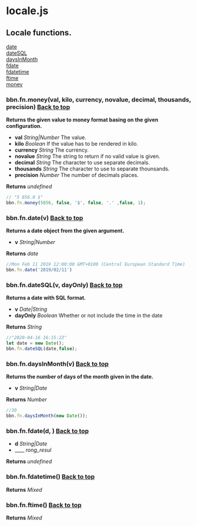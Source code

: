 # locale.js

## Locale functions.

<a name="bbn_top"></a>[date](#date)  
[dateSQL](#dateSQL)  
[daysInMonth](#daysInMonth)  
[fdate](#fdate)  
[fdatetime](#fdatetime)  
[ftime](#ftime)  
[money](#money)  


### <a name="money"></a>bbn.fn.money(val, kilo, currency, novalue, decimal, thousands, precision) [Back to top](#bbn_top)

  __Returns the given value to money format basing on the given configuration.__

  * __val__ _String|Number_ The value.
  * __kilo__ _Boolean_ If the value has to be rendered in kilo.
  * __currency__ _String_ The currency.
  * __novalue__ _String_ The string to return if no valid value is given.
  * __decimal__ _String_ The character to use separate decimals.
  * __thousands__ _String_ The character to use to separate thounsands.
  * __precision__ _Number_ The number of decimals places.

  __Returns__ _undefined_ 


``` javascript
// "5 856.0 $"
bbn.fn.money(5856, false, '$', false, '.' ,false, 1); 
```


### <a name="date"></a>bbn.fn.date(v) [Back to top](#bbn_top)

  __Returns a date object from the given argument.__

  * __v__ _String|Number_ 

  __Returns__ _date_ 


``` javascript
//Mon Feb 11 2019 12:00:00 GMT+0100 (Central European Standard Time)
bbn.fn.date('2019/02/11')
```


### <a name="dateSQL"></a>bbn.fn.dateSQL(v, dayOnly) [Back to top](#bbn_top)

  __Returns a date with SQL format.__

  * __v__ _Date|String_ 
  * __dayOnly__ _Boolean_ Whether or not include the time in the date

  __Returns__ _String_ 


``` javascript
//"2020-04-16 16:15:23"
let date = new Date();
bbn.fn.dateSQL(date,false);
```


### <a name="daysInMonth"></a>bbn.fn.daysInMonth(v) [Back to top](#bbn_top)

  __Returns the number of days of the month given in the date.__

  * __v__ _String|Date_ 

  __Returns__ _Number_ 


``` javascript
//30
bbn.fn.daysInMonth(new Date());
```


### <a name="fdate"></a>bbn.fn.fdate(d, ) [Back to top](#bbn_top)

  * __d__ _String|Date_ 
  * ____ _rong_resul_ 

  __Returns__ _undefined_ 

### <a name="fdatetime"></a>bbn.fn.fdatetime() [Back to top](#bbn_top)


  __Returns__ _Mixed_ 

### <a name="ftime"></a>bbn.fn.ftime() [Back to top](#bbn_top)


  __Returns__ _Mixed_ 